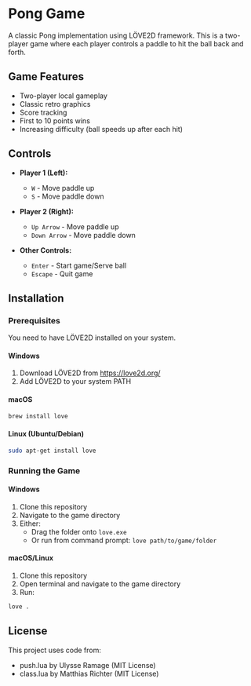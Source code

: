 # Pong Game

A classic Pong implementation using LÖVE2D framework. This is a two-player game where each player controls a paddle to hit the ball back and forth.

## Game Features

- Two-player local gameplay
- Classic retro graphics
- Score tracking
- First to 10 points wins
- Increasing difficulty (ball speeds up after each hit)

## Controls

- **Player 1 (Left):**

  - `W` - Move paddle up
  - `S` - Move paddle down

- **Player 2 (Right):**

  - `Up Arrow` - Move paddle up
  - `Down Arrow` - Move paddle down

- **Other Controls:**
  - `Enter` - Start game/Serve ball
  - `Escape` - Quit game

## Installation

### Prerequisites

You need to have LÖVE2D installed on your system.

#### Windows

1. Download LÖVE2D from https://love2d.org/
2. Add LÖVE2D to your system PATH

#### macOS

```bash
brew install love
```

#### Linux (Ubuntu/Debian)

```bash
sudo apt-get install love
```

### Running the Game

#### Windows

1. Clone this repository
2. Navigate to the game directory
3. Either:
   - Drag the folder onto `love.exe`
   - Or run from command prompt: `love path/to/game/folder`

#### macOS/Linux

1. Clone this repository
2. Open terminal and navigate to the game directory
3. Run:

```bash
love .
```

## License

This project uses code from:

- push.lua by Ulysse Ramage (MIT License)
- class.lua by Matthias Richter (MIT License)
